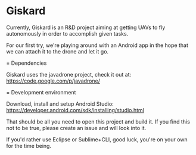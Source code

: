 Giskard
=======

Currently, Giskard is an R&D project aiming at getting UAVs to fly autonomously in order to accomplish given tasks.

For our first try, we're playing around with an Android app in the hope that we can attach it to the drone and let it go.


= Dependencies 

Giskard uses the javadrone project, check it out at: https://code.google.com/p/javadrone/

= Development environment

Download, install and setup Android Studio: https://developer.android.com/sdk/installing/studio.html

That should be all you need to open this project and build it. If you find this not to be true, please create an issue and will look into it.

If you'd rather use Eclipse or Sublime+CLI, good luck, you're on your own for the time being.

